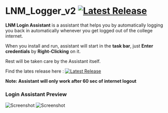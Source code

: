 # LNM_Logger_v2 [![Latest Release](https://cdn.rawgit.com/sindresorhus/awesome/d7305f38d29fed78fa85652e3a63e154dd8e8829/media/badge.svg)](https://github.com/art-hack/LNM_Logger_v2/releases/latest)


**LNM Login Assistant** is a assistant that helps you by automatically logging you back in automatically whenever you get logged out of the college internet.

When you install and run, assistant will start in the **task bar**, just **Enter credentials** by **Right-Clicking** on it.

Rest will be taken care by the Assistant itself.

Find the lates release here : [![Latest Release](https://cdn.rawgit.com/sindresorhus/awesome/d7305f38d29fed78fa85652e3a63e154dd8e8829/media/badge.svg)](https://github.com/art-hack/LNM_Logger_v2/releases/latest)

**Note: Assistant will only work after 60 sec of internet logout**

### Login Assistant Preview
![Screenshot](https://i.imgur.com/pIwwCgP.png)    ![Screenshot](https://i.imgur.com/CZnUG4C.png)
